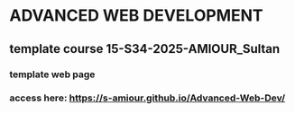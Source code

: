# ADVANCED WEB DEVELOPMENT
## template course 15-S34-2025-AMIOUR_Sultan

### template web page
### access here: https://s-amiour.github.io/Advanced-Web-Dev/
